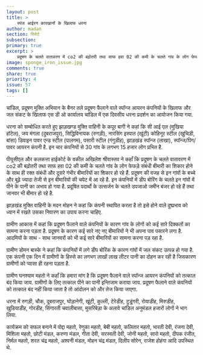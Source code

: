 ```yaml
---
layout: post
title: >
    स्पंज आईरन कारखानों के खिलाफ धरना
author: madan
section: रिपोर्ट
subsection:
primary: true
excerpt: >
    प्रदूषण के चलते वातावरण में co2 की बढ़ोतरी तथा साफ हवा 02 की कमी के चलते गांव के लोग फेफड़े संबंधी बीमारी का शिकार होने के साथ ही रक्त संबंधी और दूसरे गंभीर बीमारियों का शिकार हो रहे हैं.
image: sponge_iron_issue.jpg
comments: true
share: true
priority: 4
issue: 57
tags: []
---
```


चांडिल, प्रदूषण मुक्ति अभियान के बैनर तले प्रदूषण फैलाने वाले स्पॉन्ज आयरन कंपनियों के खिलाफ और जल संकट के खिलाफ एस डी ओ कार्यालय चांडिल में एक दिवसीय धरना प्रदर्शन का आयोजन किया गया.

धरना को सम्बोधित करते हुए झाड़खण्ड मुक्ति वाहिनी के कपूर बागी ने कहां कि सी आई एल (मुखिया हॉटेल), जय मंगला (दुबराजपुर), सिद्धिविनायक (रुगड़ी), नारसिंग इस्पात (खूंटी)  कोहिनूर स्टील (खुचिड़ी, बांसा) डिवाइन पावर एन्ड स्टील  (पालगम), पसारी स्टील (गंगुडीह), झाड़खंड स्पॉन्ज (लाखा),  स्पॉन्ज/पिग/पावर आयरन कंपनी है. इन चार कंपनियों से 30 गांव के लगभग 15 हजार लोग प्रभित है.

पीयूसीएल और कलकत्ता हाईकोर्ट के वकील अखिलेश श्रीवास्तव ने कहाँ कि प्रदूषण के चलते वातावरण में co2 की बढ़ोतरी तथा साफ हवा 02 की कमी के चलते गांव के लोग फेफड़े संबंधी बीमारी का शिकार होने के साथ ही रक्त संबंधी और दूसरे गंभीर बीमारियों का शिकार हो रहे हैं. प्रदूषण की वजह से इन गांवों के बच्चे और बूढ़े ज्यादा तेजी से इन बीमारियों की चपेट में आ रहे है. इन कंपनियों में डीप बोरिंग के चलते इन गांवों में पीने के पानी का अभाव हो गया है. प्रदूषित पदार्थो के उत्सर्जन के चलते उपजाओ जमीन बंजर हो रहे हैं तथा जानवर भी बीमार हो रहे है.

झाड़खंड मुक्ति वाहिनी के मदन मोहन ने कहां कि कंपनी स्थापित करता है तो इसे होने वाले दुष्प्रभाव को ध्यान में रखते उसका निवारण का उपाय करना चाहिए.

ग्रामीण आकास में कहां कि प्रदूषण फैलाने वाले कंपनियों के कारण गांव के लोगों को कई सारे दिक्कतों का सामना करना पड़ता है. प्रदूषण के कारण कई सारे नए नए बीमारियों ने भी अपना पाव पसारने लगा है. आदमियों के साथ - साथ जानवरों को भी कई सारे बीमारियों का सामना करना पड़ रहा है.

ग्रामीण डोमन बास्के ने कहां कि कंपनियों में लगे डीप बोरिंक के कारण गांवों में जल संकट उत्पन्न हो गया है. एक कंपनी एक दिन में ग्रामीणों के हिस्से का लगभग लाखों लाख लीटर पानी का दोहन कर रही है जिसकारण ग्रामीणों को प्यासा ही रहना पड़ता है.

ग्रामीण घनश्याम महतो ने कहाँ कि हमारा मांग है कि प्रदूषण फैलाने वाले स्पॉन्ज आयरन कंपनियों को तत्काल बंद किया जाय. ग्रामीणों के लिए तत्काल पीने का पानी इन्तिजाम कराया जाय. प्रदूषण फैलाने वाले कंपनियों को तत्काल बंद नहीं किया जाता है तो आंदोलन को और तेज किया जाएगा.

धरना में रुगड़ी, चौक, दूबराजपुर, घोड़ानेगी, खूंटी, कुल्ली, टेरेडीह, टुडूंगरी, रोयाडीह, मिरुडीह, खुडियाडीह, गोरडीह, सिंगारती चवालीबासा, मुसरिबेड़ा के अलावे चांडिल अनुमंडल हजारों लोगों ने भाग लिया.

कार्यक्रम को सफल बनाने में पोद्दा महतो, रेणुका महतो, बेबी महतो, कलितार महतो, भारती देवी, रंजना देवी, मिशिला महतो, छोटी मंडल, करुणा मंडल, गीता देवी, सरस्वती देवी, जोनी महतो, सारो महतो, दीपक रंजीत, निर्मल महतो, शरत चंद्र महतो, अश्वनी मंडल, मोहन चंद्र मंडल, दिलीप सोरेन, राजेश होहंगा आदि उपस्थित थे.